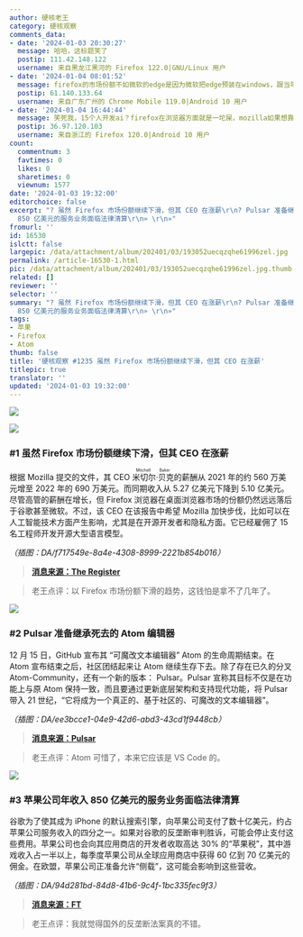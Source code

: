 ```yaml
---
author: 硬核老王
category: 硬核观察
comments_data:
- date: '2024-01-03 20:30:27'
  message: 哈哈，这标题笑了
  postip: 111.42.148.122
  username: 来自黑龙江黑河的 Firefox 122.0|GNU/Linux 用户
- date: '2024-01-04 08:01:52'
  message: firefox的市场份额不如微软的edge是因为微软把edge预装在windows，跟当年的IE赢得浏览器大战是一样的，不过最近edge也开始耍流氓了。
  postip: 61.140.133.64
  username: 来自广东广州的 Chrome Mobile 119.0|Android 10 用户
- date: '2024-01-04 16:44:44'
  message: 笑死我，15个人开发ai？firefox在浏览器方面就是一坨屎，mozilla如果想靠跟风骗钱惨淡经营，倒不如趁早放弃firefox，专心去做rust生态，md没有谷歌苹果的命却得了谷歌苹果的病。但凡firefox能争点气，也不至于现在有这么多小众chrome套壳浏览器加点chromium之外的功能就能吸引一堆人去试用，甚至有人付费。note插件出了一段时间，然后砍了，也不合并到正式版，翻译功能缺失十几年了，才出自己的插件，然而支持语言却少的可怜。最近几年开搞多元化了，什么rust，vpn，relay，乱七八糟，也就rust还行，然而这东西能赚钱吗，别最后像java一样
  postip: 36.97.120.103
  username: 来自浙江的 Firefox 120.0|Android 10 用户
count:
  commentnum: 3
  favtimes: 0
  likes: 0
  sharetimes: 0
  viewnum: 1577
date: '2024-01-03 19:32:00'
editorchoice: false
excerpt: "? 虽然 Firefox 市场份额继续下滑，但其 CEO 在涨薪\r\n? Pulsar 准备继承死去的 Atom 编辑器\r\n? 苹果公司年收入
  850 亿美元的服务业务面临法律清算\r\n» \r\n»"
fromurl: ''
id: 16530
islctt: false
largepic: /data/attachment/album/202401/03/193052uecqzqhe61996zel.jpg
permalink: /article-16530-1.html
pic: /data/attachment/album/202401/03/193052uecqzqhe61996zel.jpg.thumb.jpg
related: []
reviewer: ''
selector: ''
summary: "? 虽然 Firefox 市场份额继续下滑，但其 CEO 在涨薪\r\n? Pulsar 准备继承死去的 Atom 编辑器\r\n? 苹果公司年收入
  850 亿美元的服务业务面临法律清算\r\n» \r\n»"
tags:
- 苹果
- Firefox
- Atom
thumb: false
title: '硬核观察 #1235 虽然 Firefox 市场份额继续下滑，但其 CEO 在涨薪'
titlepic: true
translator: ''
updated: '2024-01-03 19:32:00'
---
```


![](/data/attachment/album/202401/03/193052uecqzqhe61996zel.jpg)


![](/data/attachment/album/202401/03/193101d8tgk81gdz6mmh8g.png)


### #1 虽然 Firefox 市场份额继续下滑，但其 CEO 在涨薪


根据 Mozilla 提交的文件，其 CEO <ruby> 米切尔·贝克 <rt>  Mitchell Baker </rt></ruby> 的薪酬从 2021 年的约 560 万美元增至 2022 年的 690 万美元。而同期收入从 5.27 亿美元下降到 5.10 亿美元。尽管高管的薪酬在增长，但 Firefox 浏览器在桌面浏览器市场的份额仍然远远落后于谷歌甚至微软。不过，该 CEO 在该报告中希望 Mozilla 加快步伐，比如可以在人工智能技术方面产生影响，尤其是在开源开发者和隐私方面。它已经雇佣了 15 名工程师开发开源大型语言模型。


*（插图：DA/f717549e-8a4e-4308-8999-2221b854b016）*



> 
> **[消息来源：The Register](https://www.theregister.com/2024/01/02/mozilla_in_2024_ai_privacy/)**
> 
> 
> 



> 
> 老王点评：以 Firefox 市场份额下滑的趋势，这钱怕是拿不了几年了。
> 
> 
> 


![](/data/attachment/album/202401/03/193145uypy2qkofjvggyuo.png)


### #2 Pulsar 准备继承死去的 Atom 编辑器


12 月 15 日，GitHub 宣布其 “可魔改文本编辑器” Atom 的生命周期结束。在 Atom 宣布结束之后，社区团结起来让 Atom 继续生存下去。除了存在已久的分叉 Atom-Community，还有一个新的版本： Pulsar。Pulsar 宣称其目标不仅是在功能上与原 Atom 保持一致，而且要通过更新底层架构和支持现代功能，将 Pulsar 带入 21 世纪，“它将成为一个真正的、基于社区的、可魔改的文本编辑器”。


*（插图：DA/ee3bcce1-04e9-42d6-abd3-43cd1f9448cb）*



> 
> **[消息来源：Pulsar](https://pulsar-edit.dev/)**
> 
> 
> 



> 
> 老王点评：Atom 可惜了，本来它应该是 VS Code 的。
> 
> 
> 


![](/data/attachment/album/202401/03/193206cxt7rozx2tu59ptx.png)


### #3 苹果公司年收入 850 亿美元的服务业务面临法律清算


谷歌为了使其成为 iPhone 的默认搜索引擎，向苹果公司支付了数十亿美元，约占苹果公司服务收入的四分之一。如果对谷歌的反垄断审判胜诉，可能会停止支付这些费用。苹果公司也会向其应用商店的开发者收取高达 30% 的“苹果税”，其中游戏收入占一半以上，每季度苹果公司从全球应用商店中获得 60 亿到 70 亿美元的佣金。在欧盟，苹果公司正准备允许“侧载”，这可能会影响到这些营收。


*（插图：DA/94d281bd-84d8-41b6-9c4f-1bc335fec9f3）*



> 
> **[消息来源：FT](https://www.ft.com/content/0f2fba8b-612e-4a27-80e0-ad3c3e5f47eb)**
> 
> 
> 



> 
> 老王点评：我就觉得国外的反垄断法案真的不错。
> 
> 
>
